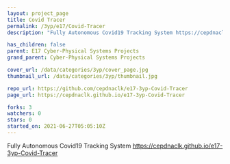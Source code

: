 ```yaml
---
layout: project_page
title: Covid Tracer
permalink: /3yp/e17/Covid-Tracer
description: "Fully Autonomous Covid19 Tracking System https://cepdnaclk.github.io/e17-3yp-Covid-Tracer"

has_children: false
parent: E17 Cyber-Physical Systems Projects
grand_parent: Cyber-Physical Systems Projects

cover_url: /data/categories/3yp/cover_page.jpg
thumbnail_url: /data/categories/3yp/thumbnail.jpg

repo_url: https://github.com/cepdnaclk/e17-3yp-Covid-Tracer
page_url: https://cepdnaclk.github.io/e17-3yp-Covid-Tracer

forks: 3
watchers: 0
stars: 0
started_on: 2021-06-27T05:05:10Z
---
```

Fully Autonomous Covid19 Tracking System https://cepdnaclk.github.io/e17-3yp-Covid-Tracer

